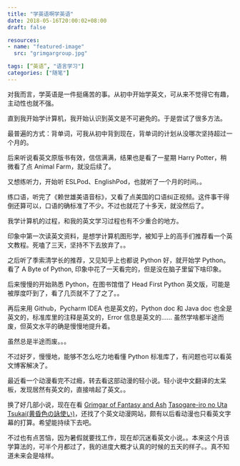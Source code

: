 ```yaml
---
title: "学英语啊学英语"
date: 2018-05-16T20:00:02+08:00
draft: false

resources:
- name: "featured-image"
  src: "grimgargroup.jpg"

tags: [“英语”, "语言学习"]
categories: ["随笔"]
---
```


对我而言，学英语是一件挺痛苦的事。从初中开始学英文，可从来不觉得它有趣，主动性也就不强。

直到我开始学计算机，我开始认识到英文是不可避免的。于是尝试了很多方法。

最普遍的方式：背单词，可我从初中背到现在，背单词的计划从没哪次坚持超过一个月的。

后来听说看英文原版书有效，信信满满，结果也是看了一星期 Harry Potter，稍微看了点 Animal Farm，就没后续了。

又想练听力，开始听 ESLPod、EnglishPod，也就听了一个月的时间。。

练口语，听完了《赖世雄美语音标》，又看了点美国的口语纠正视频。这件事干得倒还算可以，口语的确标准了不少。不过也就花了十多天，就没然后了。


我学计算机的过程，和我的英文学习过程也有不少重合的地方。

印象中第一次读英文资料，是想学计算机图形学，被知乎上的高手们推荐看一个英文教程。死嗑了三天，坚持不下去放弃了。。

之后听了季索清学长的推荐，又见知乎上也都说 Python 好，就开始学 Python。看了 A Byte of Python, 印象中花了一天看完的，但是没在脑子里留下啥印象。

后来慢慢的开始熟悉 Python，在图书馆借了 Head First Python 英文版，可能是被厚度吓到了，看了几页就不了了之了。。

再后来用 Github，Pycharm IDEA 也是英文的，Python doc 和 Java doc 也全是英文的，标准库里的注释是英文的，Error 信息是英文的...... 虽然学啥都半途而废，但英文水平的确是慢慢地提升着。


虽然总是半途而废。。。

不过好歹，慢慢地，能够不怎么吃力地看懂 Python 标准库了，有问题也可以看英文博客解决了。

最近看一个动漫看完不过瘾，转去看这部动漫的轻小说。轻小说中文翻译的太呆板，发现居然有英文的，直接啃起了英文。。

换了好几部小说，现在在看 [Grimgar of Fantasy and Ash](https://www.baka-tsuki.org/project/index.php?title=Hai_to_Gensou_no_Grimgar) [Tasogare-iro no Uta Tsukai(黄昏色の詠使い)](https://www.baka-tsuki.org/project/index.php?title=Tasogare-iro_no_Uta_Tsukai)，还找了个英文动漫网站，颇有以后看动漫也只看英文字幕的打算。希望能持续下去吧。

不过也有点苦恼，因为暑假就要找工作，现在却沉迷看英文小说。。本来这个月该学算法的，可半个月都过了，我的进度大概才认真的时候的五天的样子。。真不知道未来会是啥样。